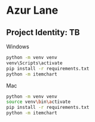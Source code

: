 # Azur Lane
## Project Identity: TB

Windows

```sh
python -m venv venv
venv\Scripts\activate
pip install -r requirements.txt
python -m itemchart
```

Mac

```sh
python -m venv venv
source venv\bin\activate
pip install -r requirements.txt
python -m itemchart
```
